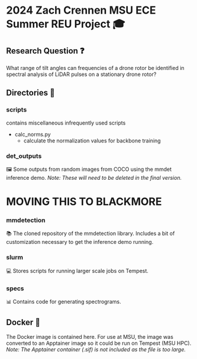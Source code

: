 # 2024 Zach Crennen MSU ECE Summer REU Project 🎓

## Research Question ❓
What range of tilt angles can frequencies of a drone rotor be identified in spectral analysis of LiDAR pulses on a stationary drone rotor?

## Directories 📂

### scripts
contains miscellaneous infrequently used scripts
- calc_norms.py
    - calculate the normalization values for backbone training

### det_outputs
🖼️ Some outputs from random images from COCO using the mmdet inference demo.
*Note: These will need to be deleted in the final version.*
# MOVING THIS TO BLACKMORE

### mmdetection
📚 The cloned repository of the mmdetection library.
Includes a bit of customization necessary to get the inference demo running.

### slurm
💻 Stores scripts for running larger scale jobs on Tempest.

### specs
📊 Contains code for generating spectrograms.

## Docker 🐳
The Docker image is contained here. For use at MSU, the image was converted to an Apptainer image so it could be run on Tempest (MSU HPC).   
*Note: The Apptainer container (.sif) is not included as the file is too large.*
